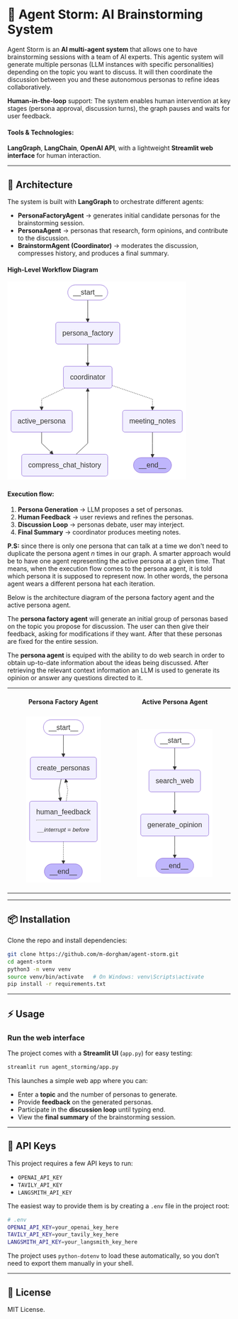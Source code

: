 # 🧠 Agent Storm: AI Brainstorming System  

Agent Storm is an **AI multi-agent system** that allows one to have brainstorming sessions with a team of AI experts. This agentic system will generate multiple personas (LLM instances with specific personalities) depending on the topic you want to discuss. It will then coordinate the discussion between you and these autonomous personas to refine ideas collaboratively.  

**Human-in-the-loop** support: The system enables human intervention at key stages (persona approval, discussion turns), the graph pauses and waits for user feedback. 

#### Tools & Technologies:
**LangGraph**, **LangChain**, **OpenAI API**, with a lightweight **Streamlit web interface** for human interaction.

---

## 🚀 Architecture  

The system is built with **LangGraph** to orchestrate different agents:  

- **PersonaFactoryAgent** → generates initial candidate personas for the brainstorming session.  
- **PersonaAgent** → personas that research, form opinions, and contribute to the discussion.  
- **BrainstormAgent (Coordinator)** → moderates the discussion, compresses history, and produces a final summary.   

#### High-Level Workflow Diagram

![Architecture Diagram](docs/agent_storm_graph.png)  

#### Execution flow:
1. **Persona Generation** → LLM proposes a set of personas.  
2. **Human Feedback** → user reviews and refines the personas.  
3. **Discussion Loop** → personas debate, user may interject.  
4. **Final Summary** → coordinator produces meeting notes.

**P.S:** since there is only one persona that can talk at a time we don't need to duplicate the persona agent *n* times in our graph. A smarter approach would be to have one agent representing the active persona at a given time. That means, when the execution flow comes to the persona agent, it is told which persona it is supposed to represent now. In other words, the persona agent wears a different persona hat each iteration.

Below is the architecture diagram of the persona factory agent and the active persona agent.

The **persona factory agent** will generate an initial group of personas based on the topic you propose for discussion. The user can then give their feedback, asking for modifications if they want. After that these personas are fixed for the entire session.

The **persona agent** is equiped with the ability to do web search in order to obtain up-to-date information about the ideas being discussed. After retrieving the relevant context information an LLM is used to generate its opinion or answer any questions directed to it.

<table width="100%">
<tr>
  <td width="50%" align="center"><h4>Persona Factory Agent</h4></td>
  <td width="50%" align="center"><h4>Active Persona Agent</h4></td>
</tr>
<tr>
  <td width="50%" align="center">
    <img src="docs/persona_factory_graph.png" alt="Architecture Diagram"/>
    <img width="441" height="1">
  </td>
  <td width="50%" align="center">
    <img src="docs/persona_agent_graph.png" alt="System Workflow"/>
  </td>
</tr>
</table>

---

## 📦 Installation  

Clone the repo and install dependencies:  

```bash
git clone https://github.com/m-dorgham/agent-storm.git
cd agent-storm
python3 -m venv venv
source venv/bin/activate   # On Windows: venv\Scripts\activate
pip install -r requirements.txt
```

---

## ⚡ Usage  

### Run the web interface  

The project comes with a **Streamlit UI** (`app.py`) for easy testing:  

```bash
streamlit run agent_storming/app.py
```
This launches a simple web app where you can:

- Enter a **topic** and the number of personas to generate.
- Provide **feedback** on the generated personas.
- Participate in the **discussion loop** until typing end.
- View the **final summary** of the brainstorming session.

---

## 🔑 API Keys  

This project requires a few API keys to run:  

- `OPENAI_API_KEY`  
- `TAVILY_API_KEY`  
- `LANGSMITH_API_KEY`  

The easiest way to provide them is by creating a `.env` file in the project root:  

```bash
# .env
OPENAI_API_KEY=your_openai_key_here
TAVILY_API_KEY=your_tavily_key_here
LANGSMITH_API_KEY=your_langsmith_key_here
```

The project uses `python-dotenv` to load these automatically, so you don’t need to export them manually in your shell.

---

## 📜 License  

MIT License.  

